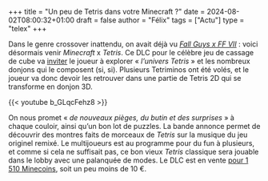 +++
title = "Un peu de Tetris dans votre Minecraft ?"
date = 2024-08-02T08:00:32+01:00
draft = false
author = "Félix"
tags = ["Actu"]
type = "telex"
+++ 

Dans le genre crossover inattendu, on avait déjà vu *[Fall Guys x FF VII](https://nostickreloaded.substack.com/i/138360683/en-vrac)* : voici désormais venir *Minecraft* x *Tetris*. Ce DLC pour le célèbre jeu de cassage de cube va [inviter](https://www.minecraft.net/en-us/article/the-tetris-dlc-on-rotation) le joueur à explorer « *l’univers Tetris* » et les nombreux donjons qui le composent (si, si). Plusieurs Tetriminos ont été volés, et le joueur va donc devoir les retrouver dans une partie de Tetris 2D qui se transforme en donjon 3D.

{{< youtube b_GLqcFehz8 >}} 

On nous promet « *de nouveaux pièges, du butin et des surprises* » à chaque couloir, ainsi qu’un bon lot de puzzles. La bande annonce permet de découvrir des montres faits de morceaux de *Tetris* sur la musique du jeu originel remixé. Le multijoueurs est au programme pour du fun à plusieurs, et comme si cela ne suffisait pas, ce bon vieux *Tetris* classique sera jouable dans le lobby avec une palanquée de modes. Le DLC est en vente [pour 1 510 Minecoins](https://www.minecraft.net/fr-fr/marketplace/pdp?id=f684dea8-6dc1-456a-9f5a-8f55fbcc575f), soit un peu moins de 10 €. 